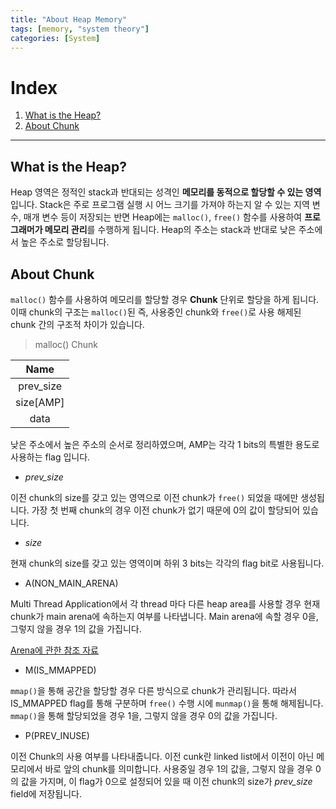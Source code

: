 ```yaml
---
title: "About Heap Memory"
tags: [memory, "system theory"]
categories: [System]
---
```


# Index

1. [What is the Heap?](#what-is-the-heap)
2. [About Chunk](#about-chunk)

* * *

## What is the Heap?

Heap 영역은 정적인 stack과 반대되는 성격인 **메모리를 동적으로 할당할 수 있는 영역**입니다. Stack은 주로 프로그램 실행 시 어느 크기를 가져야 하는지 알 수 있는 지역 변수, 매개 변수 등이 저장되는 반면 Heap에는 `malloc()`, `free()` 함수를 사용하여 **프로그래머가 메모리 관리**를 수행하게 됩니다. Heap의 주소는 stack과 반대로 낮은 주소에서 높은 주소로 할당됩니다. 

## About Chunk

`malloc()` 함수를 사용하여 메모리를 할당할 경우 **Chunk** 단위로 할당을 하게 됩니다. 이때 chunk의 구조는 `malloc()`된 즉, 사용중인 chunk와 `free()`로 사용 해제된 chunk 간의 구조적 차이가 있습니다.

> malloc() Chunk

|Name|
|:--:|
|prev\_size|
|size[AMP]|
|data|

낮은 주소에서 높은 주소의 순서로 정리하였으며, AMP는 각각 1 bits의 특별한 용도로 사용하는 flag 입니다.

- *prev_size*

이전 chunk의 size를 갖고 있는 영역으로 이전 chunk가 `free()` 되었을 때에만 생성됩니다. 가장 첫 번째 chunk의 경우 이전 chunk가 없기 때문에 0의 값이 할당되어 있습니다.

- *size*

현재 chunk의 size를 갖고 있는 영역이며 하위 3 bits는 각각의 flag bit로 사용됩니다.

 - A(NON\_MAIN\_ARENA)

Multi Thread Application에서 각 thread 마다 다른 heap area를 사용할 경우 현재 chunk가 main arena에 속하는지 여부를 나타냅니다. Main arena에 속할 경우 0을, 그렇지 않을 경우 1의 값을 가집니다.

[Arena에 관한 참조 자료](https://jipanyang.wordpress.com/2014/06/09/glibc-malloc-internal-arena-bin-chunk-and-sub-heap-1/)

 - M(IS\_MMAPPED)

`mmap()`을 통해 공간을 할당할 경우 다른 방식으로 chunk가 관리됩니다. 따라서 IS\_MMAPPED flag를 통해 구분하며 `free()` 수행 시에 `munmap()`을 통해 해제됩니다. `mmap()`을 통해 할당되었을 경우 1을, 그렇지 않을 경우 0의 값을 가집니다.

 - P(PREV\_INUSE)

이전 Chunk의 사용 여부를 나타내줍니다. 이전 cunk란 linked list에서 이전이 아닌 메모리에서 바로 앞의 chunk를 의미합니다. 사용중일 경우 1의 값을, 그렇지 않을 경우 0의 값을 가지며, 이 flag가 0으로 설정되어 있을 때 이전 chunk의 size가 *prev_size* field에 저장됩니다.


